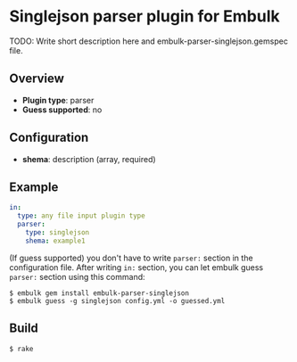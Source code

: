 # Singlejson parser plugin for Embulk

TODO: Write short description here and embulk-parser-singlejson.gemspec file.

## Overview

* **Plugin type**: parser
* **Guess supported**: no

## Configuration

- **shema**: description (array, required)

## Example

```yaml
in:
  type: any file input plugin type
  parser:
    type: singlejson
    shema: example1
```

(If guess supported) you don't have to write `parser:` section in the configuration file. After writing `in:` section, you can let embulk guess `parser:` section using this command:

```
$ embulk gem install embulk-parser-singlejson
$ embulk guess -g singlejson config.yml -o guessed.yml
```

## Build

```
$ rake
```
